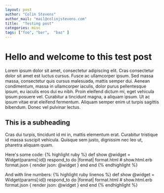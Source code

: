 ```yaml
---
layout: post
author: "Colin Stevens"
author_mail: "mail@colinjstevens.com"
title:  "Testing post"
categories: misc
tags: ["foo", "bar",  "baz" ]
---
```


# Hello and welcome to this test post
Lorem ipsum dolor sit amet, consectetur adipiscing elit. Cras consectetur dolor sit amet est luctus cursus. Fusce ac ullamcorper ipsum. Sed massa massa, consectetur quis cursus malesuada, mattis semper dui. Aenean condimentum, massa in ullamcorper iaculis, dolor purus pellentesque ipsum, eu iaculis eros dui eu nibh. Proin eleifend dictum mi, eget vehicula ipsum posuere vel. Curabitur a tincidunt magna, a aliquam ipsum. Ut ac ipsum vitae erat eleifend fermentum. Aliquam semper enim ut turpis sagittis bibendum. Donec vel pulvinar lectus.

## This is a subheading
Cras dui turpis, tincidunt id mi in, mattis elementum erat. Curabitur tristique id massa suscipit vehicula. Quisque sem justo, dignissim nec leo ut, pharetra aliquam quam.

Here's some code:
{% highlight ruby %}
def show
  @widget = Widget(params[:id])
  respond_to do |format|
    format.html # show.html.erb
    format.json { render json: @widget }
  end
end
{% endhighlight %}

And with line numbers:
{% highlight ruby linenos %}
def show
  @widget = Widget(params[:id])
  respond_to do |format|
    format.html # show.html.erb
    format.json { render json: @widget }
  end
end
{% endhighlight %}
